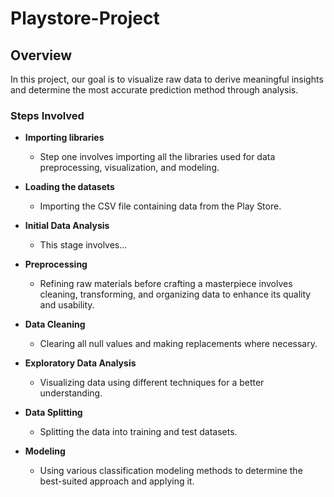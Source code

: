 # Playstore-Project

## Overview
In this project, our goal is to visualize raw data to derive meaningful insights and determine the most accurate prediction method through analysis.

### Steps Involved
- **Importing libraries**
  - Step one involves importing all the libraries used for data preprocessing, visualization, and modeling.

- **Loading the datasets**
  - Importing the CSV file containing data from the Play Store.

- **Initial Data Analysis**
  - This stage involves...

- **Preprocessing**
  - Refining raw materials before crafting a masterpiece involves cleaning, transforming, and organizing data to enhance its quality and usability.

- **Data Cleaning**
  - Clearing all null values and making replacements where necessary.

- **Exploratory Data Analysis**
  - Visualizing data using different techniques for a better understanding.

- **Data Splitting**
  - Splitting the data into training and test datasets.

- **Modeling**
  - Using various classification modeling methods to determine the best-suited approach and applying it.
